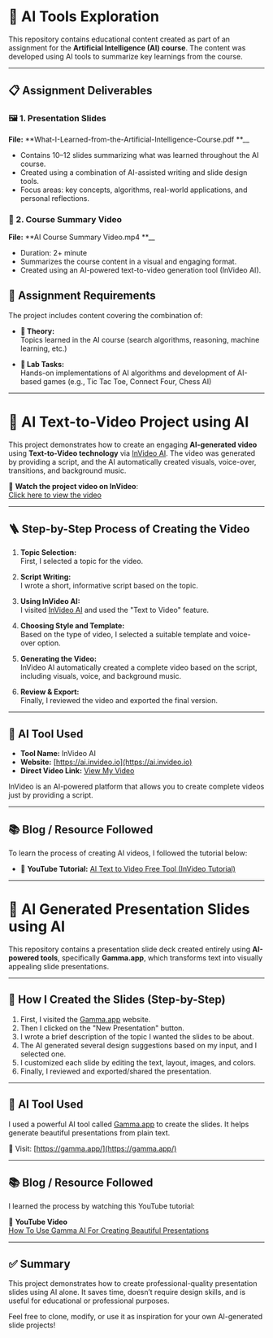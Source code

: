 # 🤖 AI Tools Exploration

This repository contains educational content created as part of an assignment for the **Artificial Intelligence (AI) course**. The content was developed using AI tools to summarize key learnings from the course.

---

## 📋 Assignment Deliverables

### 🖼️ 1. Presentation Slides  
**File:** **What-I-Learned-from-the-Artificial-Intelligence-Course.pdf **__
- Contains 10–12 slides summarizing what was learned throughout the AI course.
- Created using a combination of AI-assisted writing and slide design tools.
- Focus areas: key concepts, algorithms, real-world applications, and personal reflections.

### 🎥 2. Course Summary Video  
**File:** **AI Course Summary Video.mp4 **__
- Duration: 2+ minute  
- Summarizes the course content in a visual and engaging format.
- Created using an AI-powered text-to-video generation tool (InVideo AI).


## 📝 Assignment Requirements

The project includes content covering the combination of:

- **🧠 Theory:**  
  Topics learned in the AI course (search algorithms, reasoning, machine learning, etc.)

- **🧪 Lab Tasks:**  
  Hands-on implementations of AI algorithms and development of AI-based games (e.g., Tic Tac Toe, Connect Four, Chess AI)

---



# 🎥 AI Text-to-Video Project using AI

This project demonstrates how to create an engaging **AI-generated video** using **Text-to-Video technology** via [InVideo AI](https://ai.invideo.io). The video was generated by providing a script, and the AI automatically created visuals, voice-over, transitions, and background music.

🔗 **Watch the project video on InVideo**:  
[Click here to view the video](https://ai.invideo.io/workspace/cd2eff8f-7f07-4954-b522-5537dcac8dbf/home)

---

## 🪜 Step-by-Step Process of Creating the Video

1. **Topic Selection:**  
   First, I selected a topic for the video.

2. **Script Writing:**  
   I wrote a short, informative script based on the topic.

3. **Using InVideo AI:**  
   I visited [InVideo AI](https://ai.invideo.io) and used the "Text to Video" feature.

4. **Choosing Style and Template:**  
   Based on the type of video, I selected a suitable template and voice-over option.

5. **Generating the Video:**  
   InVideo AI automatically created a complete video based on the script, including visuals, voice, and background music.

6. **Review & Export:**  
   Finally, I reviewed the video and exported the final version.

---

## 🧠 AI Tool Used

- **Tool Name:** InVideo AI  
- **Website:** [https://ai.invideo.io](https://ai.invideo.io)  
- **Direct Video Link:** [View My Video](https://ai.invideo.io/workspace/cd2eff8f-7f07-4954-b522-5537dcac8dbf/home)

InVideo is an AI-powered platform that allows you to create complete videos just by providing a script.

---

## 📚 Blog / Resource Followed

To learn the process of creating AI videos, I followed the tutorial below:

- 🔗 **YouTube Tutorial:** [AI Text to Video Free Tool (InVideo Tutorial)](https://www.youtube.com/watch?v=LguuxXT5v1A)

---





# 🧠 AI Generated Presentation Slides using AI

This repository contains a presentation slide deck created entirely using **AI-powered tools**, specifically **Gamma.app**, which transforms text into visually appealing slide presentations.

---

## 📌 How I Created the Slides (Step-by-Step)

1. First, I visited the [Gamma.app](https://gamma.app/) website.
2. Then I clicked on the "New Presentation" button.
3. I wrote a brief description of the topic I wanted the slides to be about.
4. The AI generated several design suggestions based on my input, and I selected one.
5. I customized each slide by editing the text, layout, images, and colors.
6. Finally, I reviewed and exported/shared the presentation.

---

## 🤖 AI Tool Used

I used a powerful AI tool called [Gamma.app](https://gamma.app/) to create the slides. It helps generate beautiful presentations from plain text.

🔗 Visit: [https://gamma.app/](https://gamma.app/)

---

## 📚 Blog / Resource Followed

I learned the process by watching this YouTube tutorial:

🎥 **YouTube Video**  
[How To Use Gamma AI For Creating Beautiful Presentations](https://www.youtube.com/watch?v=CJ0M4PQOsOE&t=44s)

---


## ✅ Summary

This project demonstrates how to create professional-quality presentation slides using AI alone. It saves time, doesn’t require design skills, and is useful for educational or professional purposes.

Feel free to clone, modify, or use it as inspiration for your own AI-generated slide projects!




